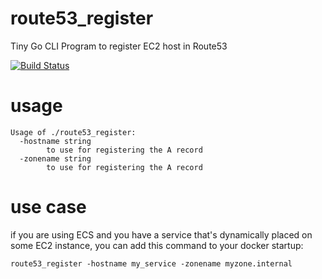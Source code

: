 # route53_register

Tiny Go CLI Program to register EC2 host in Route53

[![Build Status](https://travis-ci.org/reflog/route53_register.svg?branch=master)](https://travis-ci.org/reflog/route53_register)

# usage

```
Usage of ./route53_register:
  -hostname string
        to use for registering the A record
  -zonename string
        to use for registering the A record
```

# use case

if you are using ECS and you have a service that's dynamically placed on some EC2 instance, you can add this command to your docker startup:

`route53_register -hostname my_service -zonename myzone.internal`
